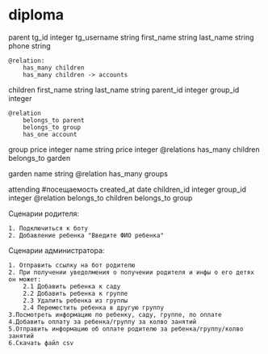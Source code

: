 # diploma

parent
    tg_id integer
    tg_username string
    first_name string
    last_name string
    phone string

    @relation:
        has_many children
        has_many children -> accounts
      
children
    first_name string
    last_name string
    parent_id integer
    group_id integer

    @relation
        belongs_to parent
        belongs_to group
        has_one account

group
    price integer
    name string
    price integer
    @relations
        has_many children
        belongs_to garden

garden
    name string
    @relation
        has_many groups

attending #посещаемость
    created_at date
    children_id integer
    group_id integer
    @relation
        belongs_to children
        belongs_to group



Сценарии родителя:

    1. Подключиться к боту
    2. Добавление ребенка "Введите ФИО ребенка"
    

Сценарии администратора:

    1. Отправить ссылку на бот родителю
    2. При получении уведолмения о получении родителя и инфы о его детях он может: 
        2.1 Добавить ребенка к саду
        2.2 Добавить ребенка к группе
        2.3 Удалить ребенка из группы
        2.4 Переместить ребенка в другую группу
    3.Посмотреть информацию по ребенку, саду, группе, по оплате
    4.Добавить оплату за ребенка/группу за колво занятий
    5.Отправить информацию об оплате родителю за ребенка/группу/колво занятий
    6.Скачать файл csv




